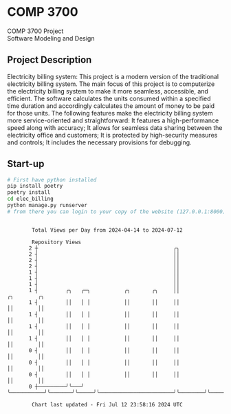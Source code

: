 # COMP 3700
COMP 3700 Project  
Software Modeling and Design
## Project Description
Electricity billing system: This project is a modern version of the traditional electricity billing system. The main focus of this project is to computerize the electricity billing system to make it more seamless, accessible, and efficient. The software calculates the units consumed within a specified time duration and accordingly calculates the amount of money to be paid for those units. The following features make the electricity billing system more service-oriented and straightforward: It features a high-performance speed along with accuracy; It allows for seamless data sharing between the electricity office and customers; It is protected by high-security measures and controls; It includes the necessary provisions for debugging.

## Start-up
```bash
# First have python installed
pip install poetry
poetry install
cd elec_billing
python manage.py runserver
# from there you can login to your copy of the website (127.0.0.1:8000), default creds are admin/admin
```

```

        Total Views per Day from 2024-04-14 to 2024-07-12

        Repository Views
       2 ┼                                            ╭╮
       2 ┤                                            ││
       2 ┤                                            ││
       2 ┤                                            ││
       1 ┤                                            ││
       1 ┤                                            ││
       1 ┤                                            ││
       1 ┤         ╭╮   ╭─╮           ╭╮       ╭╮     ││                        ╭╮        ╭╮
       1 ┤         ││   │ │           ││       ││     ││                        ││        ││
       1 ┤         ││   │ │           ││       ││     ││                        ││        ││
       1 ┤         ││   │ │           ││       ││     ││                        ││        ││
       1 ┤         ││   │ │           ││       ││     ││                        ││        ││
       0 ┤         ││   │ │           ││       ││     ││                        ││        ││
       0 ┤         ││   │ │           ││       ││     ││                        ││        ││
       0 ┤         ││   │ │           ││       ││     ││                        ││        ││
       0 ┼─────────╯╰───╯ ╰───────────╯╰───────╯╰─────╯╰────────────────────────╯╰────────╯╰───────

        Chart last updated - Fri Jul 12 23:58:16 2024 UTC
        
```
